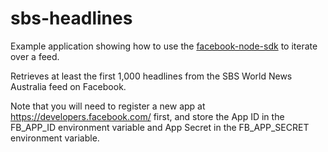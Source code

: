 # sbs-headlines
Example application showing how to use the [facebook-node-sdk](https://github.com/Thuzi/facebook-node-sdk) to iterate over a feed.

Retrieves at least the first 1,000 headlines from the SBS World News Australia feed on Facebook.

Note that you will need to register a new app at https://developers.facebook.com/ first, and store the App ID in the FB_APP_ID environment variable and App Secret in the FB_APP_SECRET environment variable.
